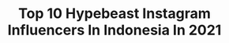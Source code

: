 ---
title: Top 10 Hypebeast Instagram Influencers In Indonesia In 2021
description: >-
  Find top hypebeast Instagram influencers in Indonesia in 2021. Most popular hashtags: #hypebeast #hypebeaststyle #indobikelifestyle #indonesia.
platform: Instagram
hits: 87
text_top: See the top-rated Instagram influencers on inBeat.
text_bottom: inBeat has 87 Instagram influencers like this in Indonesia for you to pitch.
profiles:
  - username: "christianhadianto"
    fullname: >-
      Christian Bryan Hadianto
    bio: >-
      💍 @miraclejewelryid 👖 @hypebeastmiracle 🚙 @mtechexhaust Business Inquiries : Email/DM
    location: "Indonesia"
    followers: 26795
    engagement: 416
    commentsToLikes: 0.006808
    id: ck6to9ytpcx8a0j71oz5vjadq
    verified: false
    hashtags: "#speedloverz, #dwp2019, #bmw, #photooftheday"
  - username: "ikamil1"
    fullname: >-
      Ibrahim Kamil
    bio: >-
      
    location: "Indonesia"
    followers: 77000
    engagement: 585
    commentsToLikes: 0.025532
    id: ck15q96sv1pd30i19htz5bgyd
    verified: false
    hashtags: "#nevertoolavish, #hypebeast, #urbansneakersociety, #lazadacybercombat"
  - username: "16district"
    fullname: >-
      Steven Sendy
    bio: >-
      20🔥
    location: "Indonesia"
    followers: 11314
    engagement: 822
    commentsToLikes: 0.047100
    id: ck15r9i996tk20i191i3pr4ta
    verified: false
    hashtags: "#tonesbox, #wwgrams, #fatalframes, #photoshop"
  - username: "johankriis"
    fullname: >-
      𝙹𝚘𝚑𝚊𝚗 𝙺𝚛𝚒𝚜
    bio: >-
      MAXI PILOT ⚡️ —— 💰@stupproti 💰@shopbeatbox 💰@cuansupply.id 🎗@ridingmajalengka 🎤@majalengkabeatbox ---- 📩 Dm for business ----
    location: "Indonesia"
    followers: 10549
    engagement: 699
    commentsToLikes: 0.050932
    id: ckapbd1f3zgp00i784gdiwqxe
    verified: false
    hashtags: "#rucasxbimopd, #ridingmajalengka, #yamahanmax, #shoeimotegi2"
  - username: "neisya_aprilia"
    fullname: >-
      Neisya aprilia
    bio: >-
      Endorse / pp via dm admin : @robbysetiawan00 📩 📍Bandung
    location: "Indonesia"
    followers: 20853
    engagement: 686
    commentsToLikes: 0.014078
    id: ck6udfbitkrfl0j71prm18afl
    verified: false
    hashtags: "#kidsstyle, #kidsofinstagram, #kidsfashion, #fashionkids"
  - username: "aldiirwandi26"
    fullname: >-
      Muhamad Aldi Irwandi
    bio: >-
      📩 : aldiirwandi123@gmail.com 📍 : +62/Jakarta
    location: "Indonesia"
    followers: 5430
    engagement: 2182
    commentsToLikes: 0.016387
    id: ck6u2h8qcrtbl0j71ccndmo3m
    verified: false
    hashtags: "#sportbikeaddicts, #helmetlovers, #sportbikeindonesia, #cscmotospeed"
  - username: "zidane_lazuardi"
    fullname: >-
      ZL
    bio: >-
      Drone pilot, Videographer @play.indonesia - YouTube Click Link Bio ⬇️
    location: "Indonesia"
    followers: 7905
    engagement: 2305
    commentsToLikes: 0.020694
    id: ckaoqqn2rjx0k0i787h2489v0
    verified: false
    hashtags: "#yamahar25, #bandung, #cscmotospeed, #under250indo"
  - username: "bilx_art"
    fullname: >-
      🇧 🇮 🇱 🇽  ⷶ ͬ ͭ
    bio: >-
      🦄Artist 💫 All art by me🌈😸 🌟🇲🇨 I N D O N E S I A 🇲🇨🌟 🦄Doodler, illustrator, realism🙀 🦄Use #bilxdoodles 🙌 🦄My talent since I was little✌🏻
    location: "Indonesia"
    followers: 8929
    engagement: 831
    commentsToLikes: 0.058176
    id: ckaox9qb9cei20i78ztyshtqi
    verified: false
    hashtags: "#astro, #flower, #pennywise, #artistsoninstagram"
  - username: "imamturmudzi02"
    fullname: >-
      𝐈𝐦𝐚𝐦 𝐓𝐮𝐫𝐦𝐮𝐝𝐳𝐢
    bio: >-
      Fashion - Travel - Lifestye - Photographer DM/Email For Business Inquiry 📩turmudii75@gmail.com 📍Jakarta 🇲🇨
    location: "Indonesia"
    followers: 21647
    engagement: 292
    commentsToLikes: 0.152284
    id: ck15sbv6xc82h0i19xe3wbmrt
    verified: false
    hashtags: "#hypebeaststyle, #follow, #lookbookindonesia, #menstyle"
  - username: "firman_saksono"
    fullname: >-
      Firman_Saksono
    bio: >-
      🏠 Kebumen - Solo 📧 Firmansaksono@gmail.com
    location: "Indonesia"
    followers: 5990
    engagement: 523
    commentsToLikes: 0.093621
    id: ck5hj0oznfsrp0i11sxrabroq
    verified: false
    hashtags: "#4x5feed, #wonosobo, #lazyshutters, #portraitmood"
---